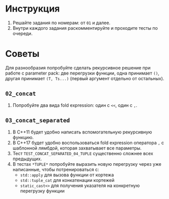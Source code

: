 # Инструкция

1. Решайте задания по номерам: от `01` и далее.
2. Внутри каждого задания раскомментируйте и проходите тесты по очереди.

# Советы
Для разнообразия попробуйте сделать рекурсивное решение при работе с parameter pack: две перегрузки функции, одна принимает `()`, другая принимает `(T, Ts...)` (первый аргумент отдельно от остальных).

## `02_concat`
1. Попробуйте два вида fold expression: один с `<<`, один с `,`.

## `03_concat_separated`
1. В C++11 будет удобно написать вспомогательную рекурсивную функцию.
1. В C++17 будет удобно воспользоваться fold expression оператора `,` с шаблонной лямбдой, которая захватывает все параметры.
1. Тест `TEST_CONCAT_SEPARATED_04_TUPLE` существенно сложнее всех предыдущих.
1. В тестах `*TUPLE*` попробуйте выразить новую перегрузку через уже написанные, чтобы потренироваться с:
    * `std::apply` для вызова функции от кортежа
    * `std::tuple_cat` для конкатенации кортежей
    * `static_cast<>` для получения указателя на конкретную перегрузку функции
